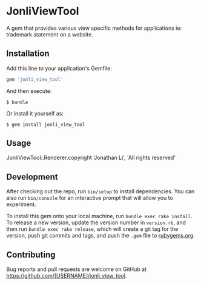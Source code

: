 # JonliViewTool

A gem that provides various view specific methods for applications ie: trademark statement on a website.

## Installation

Add this line to your application's Gemfile:

```ruby
gem 'jonli_view_tool'
```

And then execute:

    $ bundle

Or install it yourself as:

    $ gem install jonli_view_tool

## Usage

JonliViewTool::Renderer.copyright 'Jonathan Li', 'All rights reserved'


## Development

After checking out the repo, run `bin/setup` to install dependencies. You can also run `bin/console` for an interactive prompt that will allow you to experiment.

To install this gem onto your local machine, run `bundle exec rake install`. To release a new version, update the version number in `version.rb`, and then run `bundle exec rake release`, which will create a git tag for the version, push git commits and tags, and push the `.gem` file to [rubygems.org](https://rubygems.org).

## Contributing

Bug reports and pull requests are welcome on GitHub at https://github.com/[USERNAME]/jonli_view_tool.
